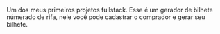 Um dos meus primeiros projetos fullstack. Esse é um gerador de bilhete númerado de rifa, nele você pode cadastrar o comprador e gerar seu bilhete.
